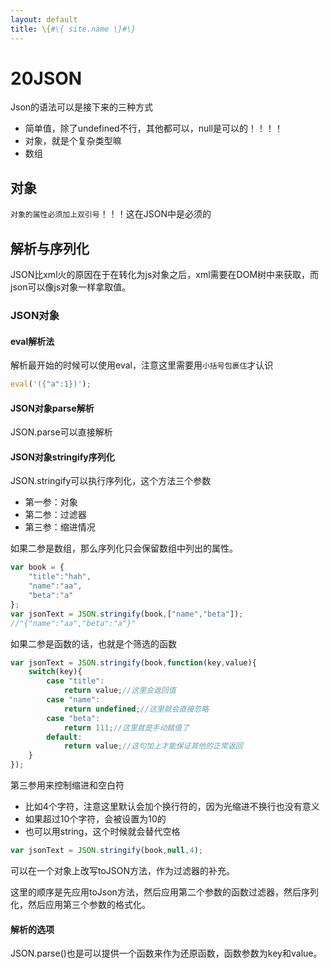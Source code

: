```yaml
---
layout: default
title: \{#\{ site.name \}#\}
---
```

# 20JSON
Json的语法可以是接下来的三种方式

- 简单值，除了undefined不行，其他都可以，null是可以的！！！！
- 对象，就是个复杂类型嘛
- 数组

## 对象
`对象的属性必须加上双引号`！！！这在JSON中是必须的

## 解析与序列化
JSON比xml火的原因在于在转化为js对象之后，xml需要在DOM树中来获取，而json可以像js对象一样拿取值。

### JSON对象
#### eval解析法
解析最开始的时候可以使用eval，注意这里需要用`小括号包裹住`才认识

```javascript
eval('({"a":1})');
```

#### JSON对象parse解析
JSON.parse可以直接解析

#### JSON对象stringify序列化
JSON.stringify可以执行序列化，这个方法三个参数

- 第一参：对象
- 第二参：过滤器
- 第三参：缩进情况

如果二参是数组，那么序列化只会保留数组中列出的属性。

```javascript
var book = {
    "title":"hah",
    "name":"aa",
    "beta":"a"
};
var jsonText = JSON.stringify(book,["name","beta"]);
//"{"name":"aa","beta":"a"}"
```

如果二参是函数的话，也就是个筛选的函数

```javascript
var jsonText = JSON.stringify(book,function(key,value){
    switch(key){
        case "title":
            return value;//这里会返回值
        case "name":
            return undefined;//这里就会直接忽略
        case "beta":
            return 111;//这里就是手动赋值了
        default:
            return value;//这句加上才能保证其他的正常返回
    }
});
```

第三参用来控制缩进和空白符
- 比如4个字符，注意这里默认会加个换行符的，因为光缩进不换行也没有意义
- 如果超过10个字符，会被设置为10的
- 也可以用string，这个时候就会替代空格

```javascript
var jsonText = JSON.stringify(book,null,4);
```

可以在一个对象上改写toJSON方法，作为过滤器的补充。

这里的顺序是先应用toJson方法，然后应用第二个参数的函数过滤器，然后序列化，然后应用第三个参数的格式化。

#### 解析的选项
JSON.parse()也是可以提供一个函数来作为还原函数，函数参数为key和value。
